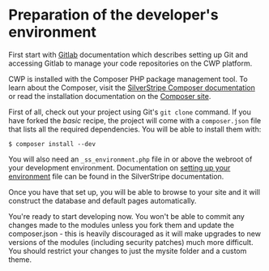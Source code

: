 <!--
title: Preparation of the developer's environment
pagenumber: 1
-->

# Preparation of the developer's environment

First start with [Gitlab](gitlab) documentation which describes setting up Git and accessing Gitlab to manage your code
repositories on the CWP platform.

CWP is installed with the Composer PHP package management tool. To learn about the Composer, visit the
[SilverStripe Composer documentation](http://doc.silverstripe.org/framework/en/installation/composer) or read the
installation documentation on the [Composer site](http://getcomposer.org/doc/00-intro.md).

First of all, check out your project using Git's `git clone` command. If you have forked the *basic* recipe, the project
will come with a `composer.json` file that lists all the required dependencies. You will be able to install them with:

	$ composer install --dev

You will also need an `_ss_environment.php` file in or above the webroot of your development environment. Documentation
on [setting up your environment](http://doc.silverstripe.org/framework/en/topics/environment-management) file can be
found in the SilverStripe documentation.

Once you have that set up, you will be able to browse to your site and it will construct the database and default pages
automatically.

You're ready to start developing now. You won't be able to commit any changes made to the modules unless you fork them
and update the composer.json - this is heavily discouraged as it will make upgrades to new versions of the modules
(including security patches) much more difficult. You should restrict your changes to just the mysite folder and a
custom theme.
